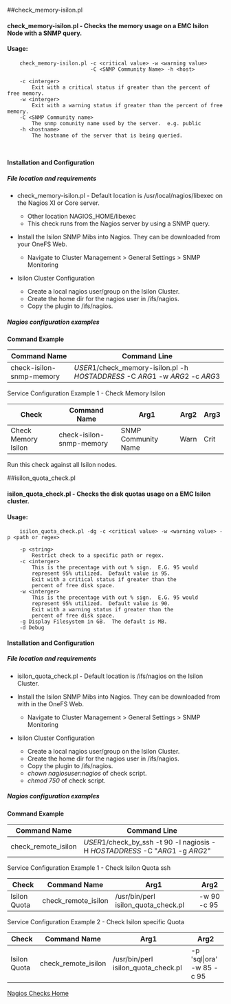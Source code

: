 ##check_memory-isilon.pl

#### **check_memory-isilon.pl** - Checks the memory usage on a EMC Isilon Node with a SNMP query.  

#### Usage: 
```
	check_memory-isilon.pl -c <critical value> -w <warning value> 
						   -C <SNMP Community Name> -h <host>
	
	-c <interger>
		Exit with a critical status if greater than the percent of free memory.
	-w <interger>
		Exit with a warning status if greater than the percent of free memory.
	-C <SNMP Community name>
		The snmp comunity name used by the server.  e.g. public
	-h <hostname>
		The hostname of the server that is being queried.

		
```

#### Installation and Configuration

##### File location and requirements

* check_memory-isilon.pl - Default location is /usr/local/nagios/libexec on the Nagios XI or Core server.  
	* Other location NAGIOS_HOME/libexec
	* This check runs from the Nagios server by using a SNMP query.
	
* Install the Isilon SNMP Mibs into Nagios.  They can be downloaded from your OneFS Web.
	* Navigate to Cluster Management > General Settings > SNMP Monitoring
	
* Isilon Cluster Configuration
	* Create a local nagios user/group on the Isilon Cluster.
	* Create the home dir for the nagios user in /ifs/nagios.
	* Copy the plugin to /ifs/nagios.
	
##### Nagios configuration examples

**Command Example**
	
Command Name | Command Line
------------ | --------------
check-isilon-snmp-memory | $USER1$/check_memory-isilon.pl -h $HOSTADDRESS$ -C $ARG1$ -w $ARG2$ -c $ARG3$
	
	
Service Configuration Example 1 - Check Memory Isilon
	
Check | Command Name | Arg1 | Arg2 | Arg3
----- | ------------ | ---- | ---- | ----	
Check Memory Isilon | check-isilon-snmp-memory | SNMP Community Name | Warn | Crit

Run this check against all Isilon nodes.
	


##isilon_quota_check.pl

#### **isilon_quota_check.pl** - Checks the disk quotas usage on a EMC Isilon cluster.  

#### Usage: 
```
	isilon_quota_check.pl -dg -c <critical value> -w <warning value> -p <path or regex>
	
	-p <string>
	    Restrict check to a specific path or regex. 
	-c <interger>
		This is the precentage with out % sign.  E.G. 95 would 
		represent 95% utilized.  Default value is 95.
		Exit with a critical status if greater than the 
		percent of free disk space.
	-w <interger>
		This is the precentage with out % sign.  E.G. 95 would 
		represent 95% utilized.  Default value is 90.
		Exit with a warning status if greater than the 
		percent of free disk space.
	-g Display Filesystem in GB.  The default is MB.
	-d Debug

```

#### Installation and Configuration

##### File location and requirements

* isilon_quota_check.pl - Default location is /ifs/nagios on the Isilon Cluster.  
	
* Install the Isilon SNMP Mibs into Nagios.  They can be downloaded from with in the OneFS Web.
	* Navigate to Cluster Management > General Settings > SNMP Monitoring
	
* Isilon Cluster Configuration
	* Create a local nagios user/group on the Isilon Cluster.
	* Create the home dir for the nagios user in /ifs/nagios.
	* Copy the plugin to /ifs/nagios.
	* *chown nagiosuser:nagios* of check script.
	* *chmod 750* of check script.
	
	
##### Nagios configuration examples

**Command Example**
	
Command Name | Command Line
------------ | --------------
check_remote_isilon | $USER1$/check_by_ssh -t 90 -l nagiosis -H $HOSTADDRESS$ -C "$ARG1$ -g $ARG2$"
	
	
Service Configuration Example 1 - Check Isilon Quota ssh
	
Check | Command Name | Arg1 | Arg2
----- | ------------ | ---- | -----	
Isilon Quota | check_remote_isilon | /usr/bin/perl isilon_quota_check.pl | -w 90 -c 95


Service Configuration Example 2 - Check Isilon specific Quota
	
Check | Command Name | Arg1 | Arg2
----- | ------------ | ---- | -----	
Isilon Quota | check_remote_isilon | /usr/bin/perl isilon_quota_check.pl | -p 'sql\|ora' -w 85 -c 95



[Nagios Checks Home](http://throwsb.github.io/nagios-checks/)